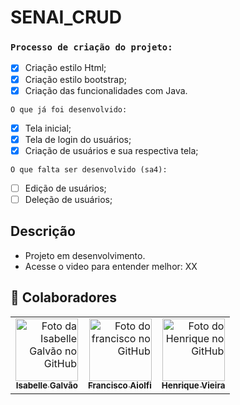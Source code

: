 # SENAI_CRUD

### `Processo de criação do projeto:`

- [x] Criação estilo Html;
- [x] Criação estilo bootstrap;
- [x] Criação das funcionalidades com Java.

 `O que já foi desenvolvido:`

- [x] Tela inicial;
- [x] Tela de login do usuários; 
- [x] Criação de usuários e sua respectiva tela;

 `O que falta ser desenvolvido (sa4):`
 
- [ ] Edição de usuários;
- [ ] Deleção de usuários;
      
## Descrição

- Projeto em desenvolvimento.
- Acesse o video para entender melhor: XX
  
## 🤝 Colaboradores

<table>
  <tr>
    <td align="end">
      <a href="#">
        <img src="https://avatars.githubusercontent.com/u/102769431?v=4" width="100px;" alt="Foto da Isabelle Galvão no GitHub"/><br>
        <sub>
          <b>Isabelle Galvão</b>
        </sub>
      </a>
    </td>
   <td align="end">
      <a href="#">
        <img src="https://avatars.githubusercontent.com/u/67024427?v=4" width="100px;" alt="Foto do francisco no GitHub"/><br>
        <sub>
          <b>Francisco Aiolfi</b>
        </sub>
      </a>
    </td>
  <td align="end">
      <a href="#">
        <img src="https://avatars.githubusercontent.com/u/141380505?v=4" width="100px;" alt="Foto do Henrique no GitHub"/><br>
        <sub>
          <b>Henrique Vieira</b>
        </sub>
      </a>
    </td>
      </tr>
  </tr>
</table>
